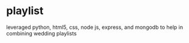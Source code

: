 # playlist
leveraged python, html5, css, node js, express, and mongodb to help in combining wedding playlists
